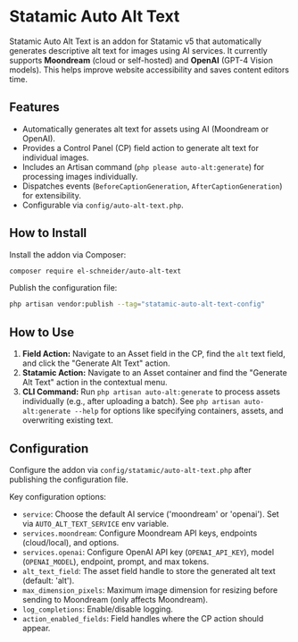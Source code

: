 # Statamic Auto Alt Text

Statamic Auto Alt Text is an addon for Statamic v5 that automatically generates descriptive alt text for images using AI services. It currently supports **Moondream** (cloud or self-hosted) and **OpenAI** (GPT-4 Vision models). This helps improve website accessibility and saves content editors time.

## Features

- Automatically generates alt text for assets using AI (Moondream or OpenAI).
- Provides a Control Panel (CP) field action to generate alt text for individual images.
- Includes an Artisan command (`php please auto-alt:generate`) for processing images individually.
- Dispatches events (`BeforeCaptionGeneration`, `AfterCaptionGeneration`) for extensibility.
- Configurable via `config/auto-alt-text.php`.

## How to Install

Install the addon via Composer:

```bash
composer require el-schneider/auto-alt-text
```

Publish the configuration file:

```bash
php artisan vendor:publish --tag="statamic-auto-alt-text-config"
```

## How to Use

1.  **Field Action:** Navigate to an Asset field in the CP, find the `alt` text field, and click the "Generate Alt Text" action.
2.  **Statamic Action:** Navigate to an Asset container and find the "Generate Alt Text" action in the contextual menu.
3.  **CLI Command:** Run `php artisan auto-alt:generate` to process assets individually (e.g., after uploading a batch). See `php artisan auto-alt:generate --help` for options like specifying containers, assets, and overwriting existing text.

## Configuration

Configure the addon via `config/statamic/auto-alt-text.php` after publishing the configuration file.

Key configuration options:

- `service`: Choose the default AI service ('moondream' or 'openai'). Set via `AUTO_ALT_TEXT_SERVICE` env variable.
- `services.moondream`: Configure Moondream API keys, endpoints (cloud/local), and options.
- `services.openai`: Configure OpenAI API key (`OPENAI_API_KEY`), model (`OPENAI_MODEL`), endpoint, prompt, and max tokens.
- `alt_text_field`: The asset field handle to store the generated alt text (default: 'alt').
- `max_dimension_pixels`: Maximum image dimension for resizing before sending to Moondream (only affects Moondream).
- `log_completions`: Enable/disable logging.
- `action_enabled_fields`: Field handles where the CP action should appear.
